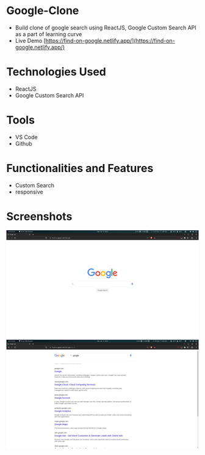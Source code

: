 # Google-Clone
- Build clone of google search using ReactJS, Google Custom Search API as a part of learning curve
- Live Demo [https://find-on-google.netlify.app/](https://find-on-google.netlify.app/)

# Technologies Used
- ReactJS
- Google Custom Search API

# Tools
- VS Code
- Github

# Functionalities and Features

- Custom Search
- responsive

# Screenshots
 ![Home page](ss1.png)
 ![Home page](ss2.png)
